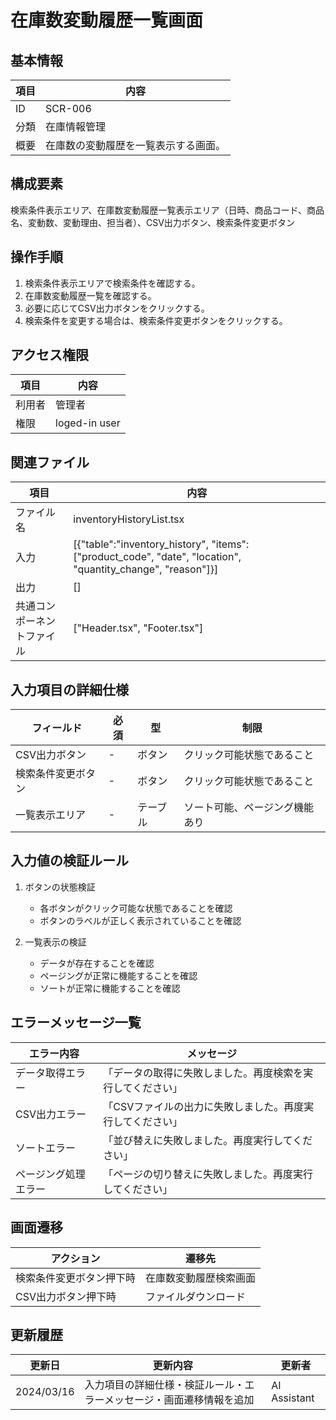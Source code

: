 # 在庫数変動履歴一覧画面

## 基本情報
| 項目 | 内容 |
|------|------|
| ID | SCR-006 |
| 分類 | 在庫情報管理 |
| 概要 | 在庫数の変動履歴を一覧表示する画面。 |

## 構成要素
検索条件表示エリア、在庫数変動履歴一覧表示エリア（日時、商品コード、商品名、変動数、変動理由、担当者）、CSV出力ボタン、検索条件変更ボタン

## 操作手順
1. 検索条件表示エリアで検索条件を確認する。
2. 在庫数変動履歴一覧を確認する。
3. 必要に応じてCSV出力ボタンをクリックする。
4. 検索条件を変更する場合は、検索条件変更ボタンをクリックする。

## アクセス権限
| 項目 | 内容 |
|------|------|
| 利用者 | 管理者 |
| 権限 | loged-in user |

## 関連ファイル
| 項目 | 内容 |
|------|------|
| ファイル名 | inventoryHistoryList.tsx |
| 入力 | [{"table":"inventory_history", "items":["product_code", "date", "location", "quantity_change", "reason"]}] |
| 出力 | [] |
| 共通コンポーネントファイル | ["Header.tsx", "Footer.tsx"] |

## 入力項目の詳細仕様
| フィールド | 必須 | 型 | 制限 |
|------------|------|-----|------|
| CSV出力ボタン | - | ボタン | クリック可能状態であること |
| 検索条件変更ボタン | - | ボタン | クリック可能状態であること |
| 一覧表示エリア | - | テーブル | ソート可能、ページング機能あり |

## 入力値の検証ルール
1. ボタンの状態検証
   - 各ボタンがクリック可能な状態であることを確認
   - ボタンのラベルが正しく表示されていることを確認

2. 一覧表示の検証
   - データが存在することを確認
   - ページングが正常に機能することを確認
   - ソートが正常に機能することを確認

## エラーメッセージ一覧
| エラー内容 | メッセージ |
|------------|------------|
| データ取得エラー | 「データの取得に失敗しました。再度検索を実行してください」 |
| CSV出力エラー | 「CSVファイルの出力に失敗しました。再度実行してください」 |
| ソートエラー | 「並び替えに失敗しました。再度実行してください」 |
| ページング処理エラー | 「ページの切り替えに失敗しました。再度実行してください」 |

## 画面遷移
| アクション | 遷移先 |
|------------|--------|
| 検索条件変更ボタン押下時 | 在庫数変動履歴検索画面 |
| CSV出力ボタン押下時 | ファイルダウンロード |

## 更新履歴
| 更新日 | 更新内容 | 更新者 |
|--------|----------|--------|
| 2024/03/16 | 入力項目の詳細仕様・検証ルール・エラーメッセージ・画面遷移情報を追加 | AI Assistant |

